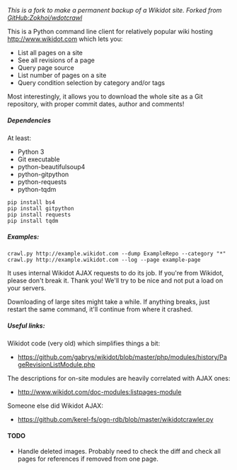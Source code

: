 *This is a fork to make a permanent backup of a Wikidot site. Forked from [GitHub:Zokhoi/wdotcrawl](https://github.com/Zokhoi/wdotcrawl)*

This is a Python command line client for relatively popular wiki hosting
http://www.wikidot.com which lets you:

* List all pages on a site
* See all revisions of a page
* Query page source
* List number of pages on a site
* Query condition selection by category and/or tags

Most interestingly, it allows you to download the whole site as a Git repository, with proper commit dates, author and comments!

##### Dependencies

At least:

* Python 3
* Git executable
* python-beautifulsoup4
* python-gitpython
* python-requests
* python-tqdm

```
pip install bs4
pip install gitpython
pip install requests
pip install tqdm
```

##### Examples:

    crawl.py http://example.wikidot.com --dump ExampleRepo --category "*"
    crawl.py http://example.wikidot.com --log --page example-page

It uses internal Wikidot AJAX requests to do its job. If you're from Wikidot, please don't break it. Thank you! We'll try to be nice and not put a load on your servers.

Downloading of large sites might take a while. If anything breaks, just restart the same command, it'll continue from where it crashed.

##### Useful links:

Wikidot code (very old) which simplifies things a bit:

* https://github.com/gabrys/wikidot/blob/master/php/modules/history/PageRevisionListModule.php

The descriptions for on-site modules are heavily correlated with AJAX ones:

* http://www.wikidot.com/doc-modules:listpages-module

Someone else did Wikidot AJAX:

* https://github.com/kerel-fs/ogn-rdb/blob/master/wikidotcrawler.py


#### TODO

 - Handle deleted images. Probably need to check the diff and check all pages for references if removed from one page.
